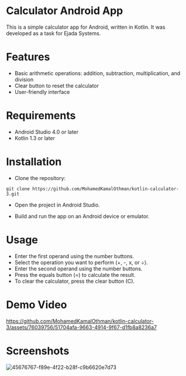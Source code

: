 # Calculator Android App
This is a simple calculator app for Android, written in Kotlin. It was developed as a task for Ejada Systems.

# Features
- Basic arithmetic operations: addition, subtraction, multiplication, and division
- Clear button to reset the calculator
- User-friendly interface

# Requirements
- Android Studio 4.0 or later
- Kotlin 1.3 or later
# Installation
- Clone the repository:
```
git clone https://github.com/MohamedKamalOthman/kotlin-calculator-3.git
```

- Open the project in Android Studio.

- Build and run the app on an Android device or emulator.

# Usage
- Enter the first operand using the number buttons.
- Select the operation you want to perform (+, -, x, or ÷).
- Enter the second operand using the number buttons.
- Press the equals button (=) to calculate the result.
- To clear the calculator, press the clear button (C).

# Demo Video




https://github.com/MohamedKamalOthman/kotlin-calculator-3/assets/76039756/51704afa-9663-4914-9f67-d1fb8a8236a7





# Screenshots


![45676767-f89e-4f22-b28f-c9b6620e7d73](https://github.com/MohamedKamalOthman/kotlin-calculator-3/assets/76039756/33198c7a-ef98-4263-82a2-c917582f7960)
